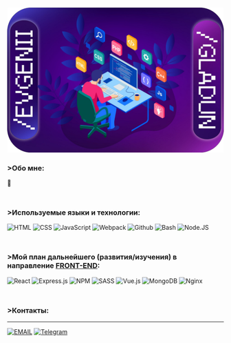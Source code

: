 [![Header](./rsc/vendor/EVGENII.png)](https://github.com/EvgeniiGladun)

### >Обо мне:
&#128578; 

<p style="margin: 50px 0"></p>

### >Используемые языки и технологии:

![HTML](https://img.shields.io/badge/-HTML-090909?style=for-the-badge&logo=html5)
![CSS](https://img.shields.io/badge/-CSS-090909?style=for-the-badge&logo=css3&logoColor=blue)
![JavaScript](https://img.shields.io/badge/-JavaScript-090909?style=for-the-badge&logo=JavaScript&logoColor=E9D54D)
![Webpack](https://img.shields.io/badge/-Webpack-090909?style=for-the-badge&logo=Webpack)
![Github](https://img.shields.io/badge/-Github-090909?style=for-the-badge&logo=Github)
![Bash](https://img.shields.io/badge/-Bash-090909?style=for-the-badge&logo=gnu-bash&logoColor=white)
![Node.JS](https://img.shields.io/badge/-Node.JS-090909?style=for-the-badge&logo=nodedotjs)

<p style="margin: 50px 0"></p>

### >Мой план дальнейшего (развития/изучения) в направление <a href="https://tproger.ru/translations/frontend-backend-interaction/" title="Что это такое &#128065;">FRONT-END</a>:
![React](https://img.shields.io/badge/react-%2320232a.svg?style=for-the-badge&logo=react&logoColor=%2361DAFB)
![Express.js](https://img.shields.io/badge/express.js-%2320232a.svg?style=for-the-badge&logo=express&logoColor=%2361DAFB)
![NPM](https://img.shields.io/badge/NPM-%2320232a.svg?style=for-the-badge&logo=npm&logoColor=white)
![SASS](https://img.shields.io/badge/SASS-%2320232a.svg?style=for-the-badge&logo=SASS&logoColor=hotpink)
![Vue.js](https://img.shields.io/badge/vue.js-%2320232a.svg?style=for-the-badge&logo=vuedotjs&logoColor=%234FC08D)
![MongoDB](https://img.shields.io/badge/Mongo_DB-%2320232a.svg?style=for-the-badge&logo=mongodb&logoColor=green)
![Nginx](https://img.shields.io/badge/nginx-%2320232a.svg?style=for-the-badge&logo=nginx&logoColor=green)

<p style="margin: 50px 0"></p>

### >Контакты:
***
[![EMAIL](https://img.shields.io/badge/-e~mail-090909?style=for-the-badge&logo=gmail&logoColor=E9D54D)](me@eev9enn.ru)
[![Telegram](https://img.shields.io/badge/-Telegram-090909?style=for-the-badge&logo=telegram&logoColor=27A0D9)](https://t.me/EEv9ENN)